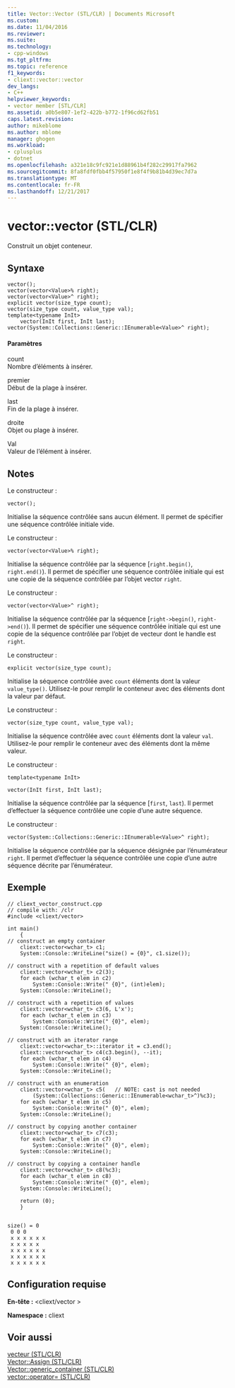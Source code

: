```yaml
---
title: Vector::Vector (STL/CLR) | Documents Microsoft
ms.custom: 
ms.date: 11/04/2016
ms.reviewer: 
ms.suite: 
ms.technology:
- cpp-windows
ms.tgt_pltfrm: 
ms.topic: reference
f1_keywords:
- cliext::vector::vector
dev_langs:
- C++
helpviewer_keywords:
- vector member [STL/CLR]
ms.assetid: a0b5e807-1ef2-422b-b772-1f96cd62fb51
caps.latest.revision: 
author: mikeblome
ms.author: mblome
manager: ghogen
ms.workload:
- cplusplus
- dotnet
ms.openlocfilehash: a321e18c9fc921e1d88961b4f282c29917fa7962
ms.sourcegitcommit: 8fa8fdf0fbb4f57950f1e8f4f9b81b4d39ec7d7a
ms.translationtype: MT
ms.contentlocale: fr-FR
ms.lasthandoff: 12/21/2017
---
```

# <a name="vectorvector-stlclr"></a>vector::vector (STL/CLR)
Construit un objet conteneur.  
  
## <a name="syntax"></a>Syntaxe  
  
```  
vector();  
vector(vector<Value>% right);  
vector(vector<Value>^ right);  
explicit vector(size_type count);  
vector(size_type count, value_type val);  
template<typename InIt>  
    vector(InIt first, InIt last);  
vector(System::Collections::Generic::IEnumerable<Value>^ right);  
```  
  
#### <a name="parameters"></a>Paramètres  
 count  
 Nombre d’éléments à insérer.  
  
 premier  
 Début de la plage à insérer.  
  
 last  
 Fin de la plage à insérer.  
  
 droite  
 Objet ou plage à insérer.  
  
 Val  
 Valeur de l’élément à insérer.  
  
## <a name="remarks"></a>Notes  
 Le constructeur :  
  
 `vector();`  
  
 Initialise la séquence contrôlée sans aucun élément. Il permet de spécifier une séquence contrôlée initiale vide.  
  
 Le constructeur :  
  
 `vector(vector<Value>% right);`  
  
 Initialise la séquence contrôlée par la séquence [`right.begin()`, `right.end()`). Il permet de spécifier une séquence contrôlée initiale qui est une copie de la séquence contrôlée par l’objet vector `right`.  
  
 Le constructeur :  
  
 `vector(vector<Value>^ right);`  
  
 Initialise la séquence contrôlée par la séquence [`right->begin()`, `right->end()`). Il permet de spécifier une séquence contrôlée initiale qui est une copie de la séquence contrôlée par l’objet de vecteur dont le handle est `right`.  
  
 Le constructeur :  
  
 `explicit vector(size_type count);`  
  
 Initialise la séquence contrôlée avec `count` éléments dont la valeur `value_type()`. Utilisez-le pour remplir le conteneur avec des éléments dont la valeur par défaut.  
  
 Le constructeur :  
  
 `vector(size_type count, value_type val);`  
  
 Initialise la séquence contrôlée avec `count` éléments dont la valeur `val`. Utilisez-le pour remplir le conteneur avec des éléments dont la même valeur.  
  
 Le constructeur :  
  
 `template<typename InIt>`  
  
 `vector(InIt first, InIt last);`  
  
 Initialise la séquence contrôlée par la séquence [`first`, `last`). Il permet d’effectuer la séquence contrôlée une copie d’une autre séquence.  
  
 Le constructeur :  
  
 `vector(System::Collections::Generic::IEnumerable<Value>^ right);`  
  
 Initialise la séquence contrôlée par la séquence désignée par l’énumérateur `right`. Il permet d’effectuer la séquence contrôlée une copie d’une autre séquence décrite par l’énumérateur.  
  
## <a name="example"></a>Exemple  
  
```  
// cliext_vector_construct.cpp   
// compile with: /clr   
#include <cliext/vector>   
  
int main()   
    {   
// construct an empty container   
    cliext::vector<wchar_t> c1;   
    System::Console::WriteLine("size() = {0}", c1.size());   
  
// construct with a repetition of default values   
    cliext::vector<wchar_t> c2(3);   
    for each (wchar_t elem in c2)   
        System::Console::Write(" {0}", (int)elem);   
    System::Console::WriteLine();   
  
// construct with a repetition of values   
    cliext::vector<wchar_t> c3(6, L'x');   
    for each (wchar_t elem in c3)   
        System::Console::Write(" {0}", elem);   
    System::Console::WriteLine();   
  
// construct with an iterator range   
    cliext::vector<wchar_t>::iterator it = c3.end();   
    cliext::vector<wchar_t> c4(c3.begin(), --it);   
    for each (wchar_t elem in c4)   
        System::Console::Write(" {0}", elem);   
    System::Console::WriteLine();   
  
// construct with an enumeration   
    cliext::vector<wchar_t> c5(   // NOTE: cast is not needed   
        (System::Collections::Generic::IEnumerable<wchar_t>^)%c3);   
    for each (wchar_t elem in c5)   
        System::Console::Write(" {0}", elem);   
    System::Console::WriteLine();   
  
// construct by copying another container   
    cliext::vector<wchar_t> c7(c3);   
    for each (wchar_t elem in c7)   
        System::Console::Write(" {0}", elem);   
    System::Console::WriteLine();   
  
// construct by copying a container handle   
    cliext::vector<wchar_t> c8(%c3);   
    for each (wchar_t elem in c8)   
        System::Console::Write(" {0}", elem);   
    System::Console::WriteLine();   
  
    return (0);   
    }  
  
```  
  
```Output  
size() = 0  
 0 0 0  
 x x x x x x  
 x x x x x  
 x x x x x x  
 x x x x x x  
 x x x x x x  
```  
  
## <a name="requirements"></a>Configuration requise  
 **En-tête :** \<cliext/vector >  
  
 **Namespace :** cliext  
  
## <a name="see-also"></a>Voir aussi  
 [vecteur (STL/CLR)](../dotnet/vector-stl-clr.md)   
 [Vector::Assign (STL/CLR)](../dotnet/vector-assign-stl-clr.md)   
 [Vector::generic_container (STL/CLR)](../dotnet/vector-generic-container-stl-clr.md)   
 [vector::operator= (STL/CLR)](../dotnet/vector-operator-assign-stl-clr.md)